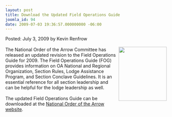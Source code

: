```yaml
---
layout: post
title: Download the Updated Field Operations Guide
joomla_id: 94
date: 2009-07-03 19:36:57.000000000 -06:00
---
```

Posted: July 3, 2009 by Kevin Renfrow<br/><br/>
<img src=http://www.western.oa-bsa.org/images/fog09.jpg width=150 height=169 align=right style=padding-left:3px;padding-bottom:5px>
The National Order of the Arrow Committee has released an updated revision to the Field Operations Guide for 2009. The Field Operations Guide (FOG) provides information on OA National and Regional Organization, Section Rules, Lodge Assistance Program, and Section Conclave Guidelines. It is an essential reference for all section leadership and can be helpful for the lodge leadership as well.
<br/><br/>
The updated Field Operations Guide can be downloaded at the <a href='http://www.oa-bsa.org/resources/pubs/#fog'>National Order of the Arrow website</a>.
